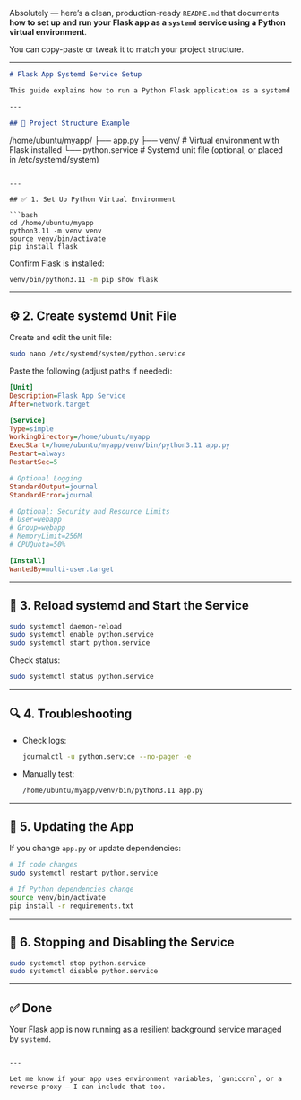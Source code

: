 Absolutely — here’s a clean, production-ready `README.md` that documents **how to set up and run your Flask app as a `systemd` service using a Python virtual environment**.

You can copy-paste or tweak it to match your project structure.

---

```markdown
# Flask App Systemd Service Setup

This guide explains how to run a Python Flask application as a systemd service using a virtual environment.

---

## 🧱 Project Structure Example

```

/home/ubuntu/myapp/
├── app.py
├── venv/                  # Virtual environment with Flask installed
└── python.service         # Systemd unit file (optional, or placed in /etc/systemd/system)

````

---

## ✅ 1. Set Up Python Virtual Environment

```bash
cd /home/ubuntu/myapp
python3.11 -m venv venv
source venv/bin/activate
pip install flask
````

Confirm Flask is installed:

```bash
venv/bin/python3.11 -m pip show flask
```

---

## ⚙️ 2. Create systemd Unit File

Create and edit the unit file:

```bash
sudo nano /etc/systemd/system/python.service
```

Paste the following (adjust paths if needed):

```ini
[Unit]
Description=Flask App Service
After=network.target

[Service]
Type=simple
WorkingDirectory=/home/ubuntu/myapp
ExecStart=/home/ubuntu/myapp/venv/bin/python3.11 app.py
Restart=always
RestartSec=5

# Optional Logging
StandardOutput=journal
StandardError=journal

# Optional: Security and Resource Limits
# User=webapp
# Group=webapp
# MemoryLimit=256M
# CPUQuota=50%

[Install]
WantedBy=multi-user.target
```

---

## 🔄 3. Reload systemd and Start the Service

```bash
sudo systemctl daemon-reload
sudo systemctl enable python.service
sudo systemctl start python.service
```

Check status:

```bash
sudo systemctl status python.service
```

---

## 🔍 4. Troubleshooting

* Check logs:

  ```bash
  journalctl -u python.service --no-pager -e
  ```
* Manually test:

  ```bash
  /home/ubuntu/myapp/venv/bin/python3.11 app.py
  ```

---

## 🧼 5. Updating the App

If you change `app.py` or update dependencies:

```bash
# If code changes
sudo systemctl restart python.service

# If Python dependencies change
source venv/bin/activate
pip install -r requirements.txt
```

---

## 🛑 6. Stopping and Disabling the Service

```bash
sudo systemctl stop python.service
sudo systemctl disable python.service
```

---

## ✅ Done

Your Flask app is now running as a resilient background service managed by `systemd`.

```

---

Let me know if your app uses environment variables, `gunicorn`, or a reverse proxy — I can include that too.
```
